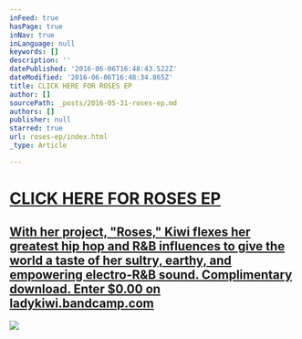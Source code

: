 ```yaml
---
inFeed: true
hasPage: true
inNav: true
inLanguage: null
keywords: []
description: ''
datePublished: '2016-06-06T16:48:43.522Z'
dateModified: '2016-06-06T16:48:34.865Z'
title: CLICK HERE FOR ROSES EP
author: []
sourcePath: _posts/2016-05-31-roses-ep.md
authors: []
publisher: null
starred: true
url: roses-ep/index.html
_type: Article

---
```

[][0]

# [CLICK HERE FOR ROSES EP][0]

## [With her project, "Roses," Kiwi flexes her greatest hip hop and R&B influences to give the world a taste of her sultry, earthy, and empowering electro-R&B sound. Complimentary download. Enter $0.00 on ladykiwi.bandcamp.com][1]
![](https://the-grid-user-content.s3-us-west-2.amazonaws.com/a0905725-d0c8-4ac2-8eb5-01c726b4b850.jpg)

[0]: http://ladykiwi.bandcamp.com/releases
[1]: http://ladykiwi.bandcamp.com/